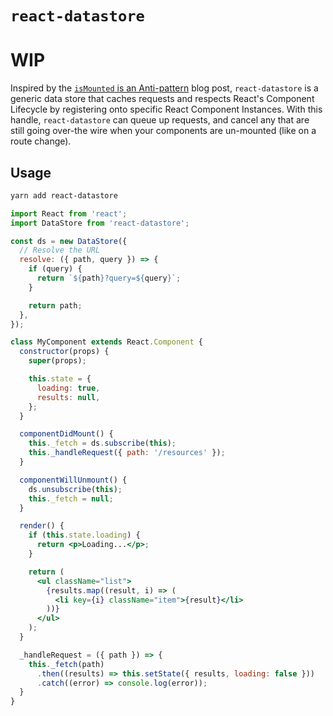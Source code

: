 # `react-datastore`

# WIP

Inspired by the [`isMounted` is an Anti-pattern](https://facebook.github.io/react/blog/2015/12/16/ismounted-antipattern.html) blog post, `react-datastore` is a generic data store that caches requests and respects React's Component Lifecycle by registering onto specific React Component Instances. With this handle, `react-datastore` can queue up requests, and cancel any that are still going over-the wire when your components are un-mounted (like on a route change).

## Usage

```bash
yarn add react-datastore
```

```jsx
import React from 'react';
import DataStore from 'react-datastore';

const ds = new DataStore({
  // Resolve the URL
  resolve: ({ path, query }) => {
    if (query) {
      return `${path}?query=${query}`;
    }

    return path;
  },
});

class MyComponent extends React.Component {
  constructor(props) {
    super(props);

    this.state = {
      loading: true,
      results: null,
    };
  }

  componentDidMount() {
    this._fetch = ds.subscribe(this);
    this._handleRequest({ path: '/resources' });
  }

  componentWillUnmount() {
    ds.unsubscribe(this);
    this._fetch = null;
  }

  render() {
    if (this.state.loading) {
      return <p>Loading...</p>;
    }

    return (
      <ul className="list">
        {results.map((result, i) => (
          <li key={i} className="item">{result}</li>
        ))}
      </ul>
    );
  }

  _handleRequest = ({ path }) => {
    this._fetch(path)
      .then((results) => this.setState({ results, loading: false }))
      .catch((error) => console.log(error));
  }
}
```
